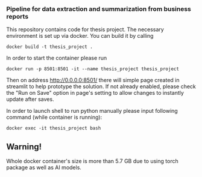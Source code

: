 ### Pipeline for data extraction and summarization from business reports
This repository contains code for thesis project. The necessary environment is set up via docker. You can build it by calling
```
docker build -t thesis_project .
```
In order to start the container please run
```
docker run -p 8501:8501 -it --name thesis_project thesis_project
```
Then on address http://0.0.0.0:8501/ there will simple page created in streamlit to help prototype the solution. If not already enabled, please check the "Run on Save" option in page's setting to allow changes to instantly update after saves.

In order to launch shell to run python manually please input following command (while container is running):
```
docker exec -it thesis_project bash
```
## Warning!
Whole docker container's size is more than 5.7 GB due to using torch package as well as AI models.
